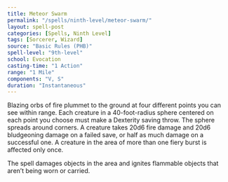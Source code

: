 ```yaml
---
title: Meteor Swarm
permalink: "/spells/ninth-level/meteor-swarm/"
layout: spell-post
categories: [Spells, Ninth Level]
tags: [Sorcerer, Wizard]
source: "Basic Rules (PHB)"
spell-level: "9th-level"
school: Evocation
casting-time: "1 Action"
range: "1 Mile"
components: "V, S"
duration: "Instantaneous"
---
```


Blazing orbs of fire plummet to the ground at four different points you can see within range. Each creature in a 40-foot-radius sphere centered on each point you choose must make a Dexterity saving throw. The sphere spreads around corners. A creature takes 20d6 fire damage and 20d6 bludgeoning damage on a failed save, or half as much damage on a successful one. A creature in the area of more than one fiery burst is affected only once.

The spell damages objects in the area and ignites flammable objects that aren’t being worn or carried.
